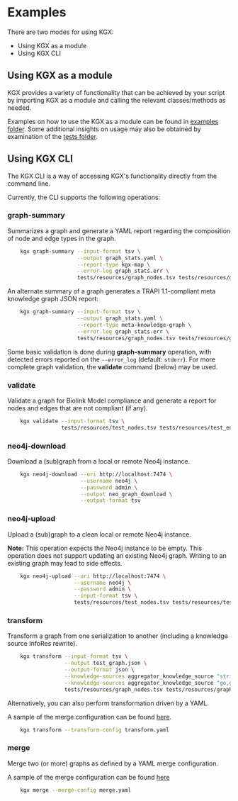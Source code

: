 # Examples

There are two modes for using KGX:

- Using KGX as a module
- Using KGX CLI


## Using KGX as a module

KGX provides a variety of functionality that can be achieved by your script 
by importing KGX as a module and calling the relevant classes/methods as needed.

Examples on how to use the KGX as a module can be found in
[examples folder](https://github.com/biolink/kgx/tree/master/examples). Some additional insights on usage
may also be obtained by examination of the [tests folder](https://github.com/biolink/kgx/tree/master/tests).


## Using KGX CLI

The KGX CLI is a way of accessing KGX's functionality directly from the command line.

Currently, the CLI supports the following operations:

### graph-summary

Summarizes a graph and generate a YAML report regarding the composition of node and edge types in the graph.

```bash
    kgx graph-summary --input-format tsv \
                      --output graph_stats.yaml \
                      --report-type kgx-map \
                      --error-log graph_stats.err \
                      tests/resources/graph_nodes.tsv tests/resources/graph_edges.tsv
```

An alternate summary of a graph generates a TRAPI 1.1-compliant meta knowledge graph JSON report:

```bash
    kgx graph-summary --input-format tsv \
                      --output graph_stats.yaml \
                      --report-type meta-knowledge-graph \
                      --error-log graph_stats.err \
                      tests/resources/graph_nodes.tsv tests/resources/graph_edges.tsv
```

Some basic validation is done during **graph-summary** operation, with detected errors reported on the `--error_log` (default: `stderr`).  For more complete graph validation,  the **validate** command (below) may be used.

### validate

Validate a graph for Biolink Model compliance and generate a report for nodes
and edges that are not compliant (if any).

```bash
    kgx validate --input-format tsv \
                 tests/resources/test_nodes.tsv tests/resources/test_edges.tsv
```


### neo4j-download

Download a (sub)graph from a local or remote Neo4j instance.

```bash
    kgx neo4j-download --uri http://localhost:7474 \
                       --username neo4j \
                       --password admin \
                       --output neo_graph_download \
                       --output-format tsv
```


### neo4j-upload

Upload a (sub)graph to a clean local or remote Neo4j instance.

**Note:** This operation expects the Neo4j instance to be empty. This operation 
does not support updating an existing Neo4j graph. Writing to an existing graph
may lead to side effects.

```bash
    kgx neo4j-upload --uri http://localhost:7474 \
                     --username neo4j \
                     --password admin \
                     --input-format tsv \
                     tests/resources/test_nodes.tsv tests/resources/test_edges.tsv
```


### transform

Transform a graph from one serialization to another (including a knowledge source InfoRes rewrite).

```bash
    kgx transform --input-format tsv \
                  --output test_graph.json \
                  --output-format json \
                  --knowledge-sources aggregator_knowledge_source "string,string database" \
                  --knowledge-sources aggregator_knowledge_source "go,gene ontology" \
                  tests/resources/graph_nodes.tsv tests/resources/graph_edges.tsv
```

Alternatively, you can also perform transformation driven by a YAML.

A sample of the merge configuration can be found [here](https://github.com/NCATS-Tangerine/kgx/blob/master/examples/sample-transform-config.yml).

```bash
    kgx transform --transform-config transform.yaml
```

### merge

Merge two (or more) graphs as defined by a YAML merge configuration.

A sample of the merge configuration can be found [here](https://github.com/NCATS-Tangerine/kgx/blob/master/examples/sample-merge-config.yml)

```bash
    kgx merge --merge-config merge.yaml
```
